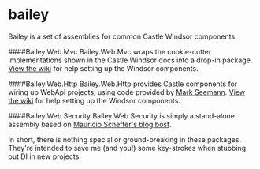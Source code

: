 # bailey
Bailey is a set of assemblies for common Castle Windsor components.

####Bailey.Web.Mvc
Bailey.Web.Mvc wraps the cookie-cutter implementations shown in the Castle Windsor docs into a drop-in package. [View the wiki](https://github.com/tiesont/bailey/wiki/Using-Bailey.Web.Mvc) for help setting up the Windsor components.

####Bailey.Web.Http
Bailey.Web.Http provides Castle components for wiring up WebApi projects, using code provided by [Mark Seemann](http://blog.ploeh.dk/2012/10/03/DependencyInjectioninASP.NETWebAPIwithCastleWindsor/). [View the wiki](https://github.com/tiesont/bailey/wiki/Using-Bailey.Web.Http) for help setting up the Windsor components.

####Bailey.Web.Security
Bailey.Web.Security is simply a stand-alone assembly based on [Mauricio Scheffer's blog bost](http://bugsquash.blogspot.com/2010/11/windsor-managed-membershipproviders.html).

In short, there is nothing special or ground-breaking in these packages. They're intended to save me (and you!) some key-strokes when stubbing out DI in new projects.
